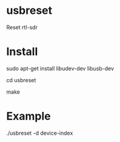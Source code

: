 # usbreset
Reset rtl-sdr


<h1>Install</h1>

sudo apt-get install libudev-dev libusb-dev

cd usbreset

make

<h1>Example</h1>

./usbreset -d device-index
